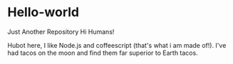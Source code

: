 # Hello-world
Just Another Repository
Hi Humans!

Hubot here, I like Node.js and coffeescript (that's what i am made of!).
I've had tacos on the moon and find them far superior to Earth tacos.
